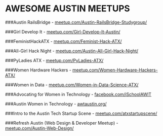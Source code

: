 AWESOME AUSTIN MEETUPS
=========================

###Austin RailsBridge - [meetup.com/Austin-RailsBridge-Studygroup/](http://www.meetup.com/Austin-RailsBridge-Studygroup/)

###Girl Develop It - [meetup.com/Girl-Develop-It-Austin/](http://www.meetup.com/Girl-Develop-It-Austin/)

###FeministHackATX - [meetup.com/Feminist-Hack-ATX/](http://www.meetup.com/Feminist-Hack-ATX/)

###All-Girl Hack Night - [meetup.com/Austin-All-Girl-Hack-Night/](http://www.meetup.com/Austin-All-Girl-Hack-Night/)

###PyLadies ATX - [meetup.com/PyLadies-ATX/](http://www.meetup.com/PyLadies-ATX/)

###Women Hardware Hackers - [meetup.com/Women-Hardware-Hackers-ATX/](http://www.meetup.com/Women-Hardware-Hackers-ATX/)

###Women in Data - [meetup.com/Women-in-Data-Science-ATX/](http://www.meetup.com/Women-in-Data-Science-ATX/)

###Advocating for Women in Technology - [facebook.com/iSchoolAWIT](https://www.facebook.com/iSchoolAWIT)

###Austin Women in Technology - [awtaustin.org/](http://www.awtaustin.org/)

###Intro to the Austin Tech Startup Scene - [meetup.com/atxstartupscene/](http://www.meetup.com/atxstartupscene/)

###Refresh Austin (Web Design & Developer Meetup) - [meetup.com/Austin-Web-Design/](http://www.meetup.com/Austin-Web-Design/)
